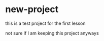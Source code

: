 
# new-project
this is a test project for the first lesson

not sure if I am keeping this project anyways
